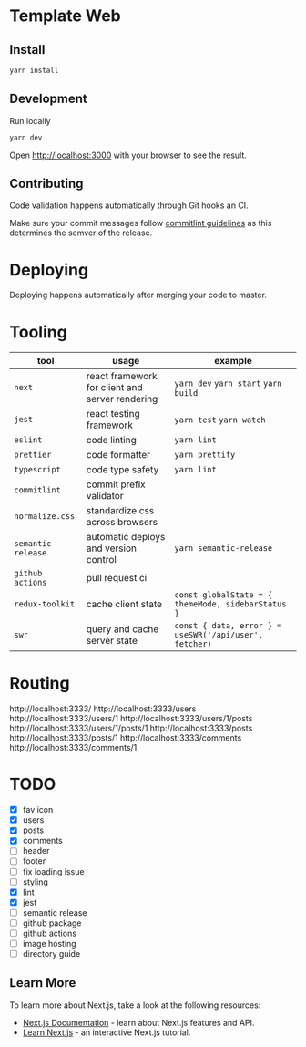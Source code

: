# Template Web

## Install

```sh
yarn install
```

## Development

Run locally

```sh
yarn dev
```

Open [http://localhost:3000](http://localhost:3000) with your browser to see the result.

## Contributing

Code validation happens automatically through Git hooks an CI.

Make sure your commit messages follow [commitlint guidelines](https://github.com/semantic-release/semantic-release#commit-message-format) as this determines the semver of the release.

# Deploying

Deploying happens automatically after merging your code to master.

# Tooling

| tool               | usage                                           | example                                                |
| ------------------ | ----------------------------------------------- | ------------------------------------------------------ |
| `next`             | react framework for client and server rendering | `yarn dev` `yarn start` `yarn build`                   |
| `jest`             | react testing framework                         | `yarn test` `yarn watch`                               |
| `eslint`           | code linting                                    | `yarn lint`                                            |
| `prettier`         | code formatter                                  | `yarn prettify`                                        |
| `typescript`       | code type safety                                | `yarn lint`                                            |
| `commitlint`       | commit prefix validator                         |                                                        |
| `normalize.css`    | standardize css across browsers                 |                                                        |
| `semantic release` | automatic deploys and version control           | `yarn semantic-release`                                |
| `github actions`   | pull request ci                                 |                                                        |
| `redux-toolkit`    | cache client state                              | `const globalState = { themeMode, sidebarStatus }`     |
| `swr`              | query and cache server state                    | `const { data, error } = useSWR('/api/user', fetcher)` |

# Routing

http://localhost:3333/
http://localhost:3333/users
http://localhost:3333/users/1
http://localhost:3333/users/1/posts
http://localhost:3333/users/1/posts/1
http://localhost:3333/posts
http://localhost:3333/posts/1
http://localhost:3333/comments
http://localhost:3333/comments/1

# TODO

- [x] fav icon
- [x] users
- [x] posts
- [x] comments
- [ ] header
- [ ] footer
- [ ] fix loading issue
- [ ] styling
- [x] lint
- [x] jest
- [ ] semantic release
- [ ] github package
- [ ] github actions
- [ ] image hosting
- [ ] directory guide

## Learn More

To learn more about Next.js, take a look at the following resources:

- [Next.js Documentation](https://nextjs.org/docs) - learn about Next.js features and API.
- [Learn Next.js](https://nextjs.org/learn) - an interactive Next.js tutorial.
